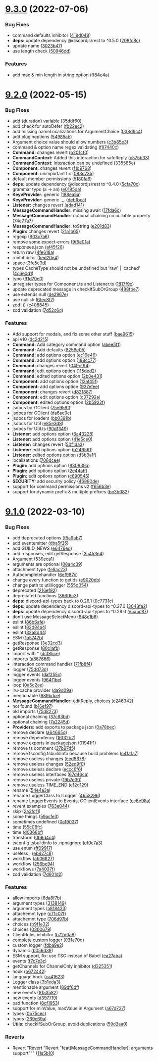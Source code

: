 # [9.3.0](https://github.com/Garlic-Team/GCommands/compare/9.2.0...9.3.0) (2022-07-06)


### Bug Fixes

* command defaults inhibitor ([418d048](https://github.com/Garlic-Team/GCommands/commit/418d04825890b60ebdd01c502cddf23c514c0f58))
* **deps:** update dependency @discordjs/rest to ^0.5.0 ([208fc8c](https://github.com/Garlic-Team/GCommands/commit/208fc8c40736752074932f85b0fc6068c1630f0f))
* update name ([3023b47](https://github.com/Garlic-Team/GCommands/commit/3023b47f70ef4cdef5f911f7754c128029c619d1))
* use length check ([50946dd](https://github.com/Garlic-Team/GCommands/commit/50946dd9dd9406631db671bd52b843d8c55228ef))


### Features

* add max & min length in string option ([ff84e4a](https://github.com/Garlic-Team/GCommands/commit/ff84e4a4dafdc289c2b3cc3edd332a69bc80dcff))



# [9.2.0](https://github.com/Garlic-Team/GCommands/compare/9.1.0...9.2.0) (2022-05-15)


### Bug Fixes

* add {duration} variable ([35ddf60](https://github.com/Garlic-Team/GCommands/commit/35ddf60f32ee36952be24bd518daf3a278be4cd0))
* add check for autoDefer ([fb22ec2](https://github.com/Garlic-Team/GCommands/commit/fb22ec20367ee38c7ad4466b704c5c3f5aec5423))
* add missing nameLocalizations for ArgumentChoice ([038d9c4](https://github.com/Garlic-Team/GCommands/commit/038d9c4117e90d14644fbb2ecd7f69e47dc80828))
* add pluginoptions ([54985ab](https://github.com/Garlic-Team/GCommands/commit/54985abb01a93a705963696292d4aed152da1d14))
* Argument choice value should allow numbers ([c3b85e3](https://github.com/Garlic-Team/GCommands/commit/c3b85e389277bca72d152f03b2e01727dc22cf6a))
* command & option name regex validating ([f97440c](https://github.com/Garlic-Team/GCommands/commit/f97440c1067c61aeb593b250c24e6273e08f2635))
* **Command:** changes revert ([b201cf0](https://github.com/Garlic-Team/GCommands/commit/b201cf04835e406c1a24f42bb6213f545e12bff4))
* **CommandContext:** Added this.interaction for safeReply ([c575b33](https://github.com/Garlic-Team/GCommands/commit/c575b3320d516aeb3065c62e2fcb6c57df6cc8ae))
* **CommandContext:** Interaction can be undefined ([335585e](https://github.com/Garlic-Team/GCommands/commit/335585e82b125a96cdc02396840d96a8acc19484))
* **Component:** changes revert ([f1d9768](https://github.com/Garlic-Team/GCommands/commit/f1d976816c582825afe314c7ae726d083486464a))
* **Component:** unimportant fix ([083d735](https://github.com/Garlic-Team/GCommands/commit/083d7355096fd705c8d95864b4883c8ab244b8ba))
* default member permissions ([5180fa6](https://github.com/Garlic-Team/GCommands/commit/5180fa6063da1b9d84292136d4a8e2d0c73260c8))
* **deps:** update dependency @discordjs/rest to ^0.4.0 ([5cfa70c](https://github.com/Garlic-Team/GCommands/commit/5cfa70c8ef697cc6966b2a954e0361127fbaabc2))
* grammar typo (a -> an) ([e0195da](https://github.com/Garlic-Team/GCommands/commit/e0195da92dc0b6d8b1922077d0179d488786756a))
* **KeyvProvider:** generic ([188ea5a](https://github.com/Garlic-Team/GCommands/commit/188ea5ab941548f0d79fae8e3a42805687adcad9))
* **KeyvProvider:** generic ._. ([debfbcc](https://github.com/Garlic-Team/GCommands/commit/debfbcccdd00fdeef30215dfa8f5d125af6a4674))
* **Listener:** changes revert ([adad141](https://github.com/Garlic-Team/GCommands/commit/adad1410c405393b8603033179422b5a984b5b8a))
* **MessageCommandHandler:** missing await ([17fda6c](https://github.com/Garlic-Team/GCommands/commit/17fda6cab6431194d89c03ad149ab91a593362fc))
* **MessageCommandHandler:** optional chaining on nullable property ([74e77a7](https://github.com/Garlic-Team/GCommands/commit/74e77a72059a20c87986dd4ac80edaf536d17a6f))
* **MessageCommandHandler:** toString ([e201d83](https://github.com/Garlic-Team/GCommands/commit/e201d837c9d23b76fa7a25a7ed9391f1d61d0fd8))
* **Plugin:** changes revert ([21a1b65](https://github.com/Garlic-Team/GCommands/commit/21a1b65df00f1682977cc8ca97e847a1b32878e1))
* regexp ([903c7a6](https://github.com/Garlic-Team/GCommands/commit/903c7a602473b7272a1ab44b41eabae807185868))
* remove some expect-errors ([9f5e01a](https://github.com/Garlic-Team/GCommands/commit/9f5e01a29b9a085fdd617536b357f83f331a20a9))
* responses.json ([af45f26](https://github.com/Garlic-Team/GCommands/commit/af45f26a09f9a899e0e3cb299457a2f5141633d6))
* return raw ([4fe618a](https://github.com/Garlic-Team/GCommands/commit/4fe618a43bd659a798013065b00daba90df0d8c5))
* runInhibitor ([5ed20e4](https://github.com/Garlic-Team/GCommands/commit/5ed20e4d063fb4455bf4ca30c35b139fa45cbda2))
* space ([3fe5e3d](https://github.com/Garlic-Team/GCommands/commit/3fe5e3d5f0e75c32662880a2a4aa4a9d2af653fb))
* types CacheType should not be undefined but 'raw' | 'cached' ([4c6e0d1](https://github.com/Garlic-Team/GCommands/commit/4c6e0d1b460722abbe1d611e0cc62894a9a97fd5))
* typo ([91d70e0](https://github.com/Garlic-Team/GCommands/commit/91d70e0ff37b4996be70289fe3a2fe0917fe4eb1))
* unregister types for Component.ts and Listener.ts ([1817f9c](https://github.com/Garlic-Team/GCommands/commit/1817f9c59d367322b04edfad7afa7ce275a0503e))
* update deprecated message in checkIfSubOrGroup ([488fbe7](https://github.com/Garlic-Team/GCommands/commit/488fbe7a6fb4c12654c0862e154282fd9fa1237e))
* use extends null ([de2967e](https://github.com/Garlic-Team/GCommands/commit/de2967eab8df7cdacecff442be151b05b0b171b1))
* use nullish ([6fec8f7](https://github.com/Garlic-Team/GCommands/commit/6fec8f76711214090f6057322e3a852031b5bf4c))
* zod :)) ([c408845](https://github.com/Garlic-Team/GCommands/commit/c40884588644f94e0dd60043d2c8ea9d322ab5af))
* zod validation ([7d52c6d](https://github.com/Garlic-Team/GCommands/commit/7d52c6d3bc9f9a7ccb9fd23bc1643bde69060776))


### Features

* Add support for modals, and fix some other stuff ([bae9615](https://github.com/Garlic-Team/GCommands/commit/bae9615cb72c06666d3958ae3b92283cc447e477))
* api v10 ([dc2d215](https://github.com/Garlic-Team/GCommands/commit/dc2d215ef479fceeddcd0cf644288c1b8acde88e))
* **Command:** Add category command option ([abee5f1](https://github.com/Garlic-Team/GCommands/commit/abee5f1a48784c6f50d5b4d8d0cf60eca0718088))
* **Command:** Add defaults ([8258e05](https://github.com/Garlic-Team/GCommands/commit/8258e05abb4d5406f4d1646ce450e37090f248e1))
* **Command:** add options option ([ec16e46](https://github.com/Garlic-Team/GCommands/commit/ec16e4688f25e7e8e597634dc92661d7b7b8b1fb))
* **Command:** add options option ([188cc77](https://github.com/Garlic-Team/GCommands/commit/188cc77d11be80e6eca13e647ed53b558eab2d28))
* **Command:** changes revert ([049cf94](https://github.com/Garlic-Team/GCommands/commit/049cf94b2ff92a2d7fe924414b6df20a7ac43be7))
* **Command:** edit options option ([115ded2](https://github.com/Garlic-Team/GCommands/commit/115ded21cb84d80b781be1bb8c8b1f39d3fcad05))
* **Command:** edited options option ([2b0e431](https://github.com/Garlic-Team/GCommands/commit/2b0e4310a10240126558ed0a97ccaf547ef116bf))
* **Component:** add options option ([12af45f](https://github.com/Garlic-Team/GCommands/commit/12af45fb10b1381d74acf28d84ba2c49ddac51ce))
* **Component:** add options option ([937efee](https://github.com/Garlic-Team/GCommands/commit/937efeeb8e95ae2685244f6234eaf37a5d5b22d1))
* **Component:** changes revert ([d821887](https://github.com/Garlic-Team/GCommands/commit/d821887b8db3efbc8fd3e5b883c5e9d64ae305e3))
* **Component:** edit options option ([c37292a](https://github.com/Garlic-Team/GCommands/commit/c37292ad11b9a6b1526e9412da9296ed16a7275e))
* **Component:** edited options option ([2b5922f](https://github.com/Garlic-Team/GCommands/commit/2b5922f796970698c85219e3dcc45176d3f1cc59))
* jsdocs for GClient ([75e958f](https://github.com/Garlic-Team/GCommands/commit/75e958f0a74883e87b9a3d1ed6fb838b6b797e08))
* jsdocs for GClient ([da6ae0c](https://github.com/Garlic-Team/GCommands/commit/da6ae0ca0961dc1e167318cad5ed85093ec0dcd3))
* jsdocs for loaders ([bb0391b](https://github.com/Garlic-Team/GCommands/commit/bb0391b7901ed1b39d98cdc6328cb5ec3d49451d))
* jsdocs for Util ([e85e3d8](https://github.com/Garlic-Team/GCommands/commit/e85e3d81a0e4808ba6de5a859e7634acc0f1275f))
* jsdocs for Util.ts ([90d1349](https://github.com/Garlic-Team/GCommands/commit/90d13493a9514a1b020efda14730585c66027491))
* **Listener:** add options option ([6a43228](https://github.com/Garlic-Team/GCommands/commit/6a432287b869f8795c68b333155adadcfc8d6cfa))
* **Listener:** add options option ([41e5ce0](https://github.com/Garlic-Team/GCommands/commit/41e5ce0a9bbe51b423ac0a36029f02d41f9b040e))
* **Listener:** changes revert ([50f1da3](https://github.com/Garlic-Team/GCommands/commit/50f1da3dd844a66b09f98e3ba4266e20e13999ee))
* **Listener:** edit options option ([b246561](https://github.com/Garlic-Team/GCommands/commit/b2465619cea94117dbcadbc286218d42386a088f))
* **Listener:** edited options option ([d3b3a1f](https://github.com/Garlic-Team/GCommands/commit/d3b3a1f7eb5c557e3f6d295330c9c2e10a90d721))
* localizations ([706dcee](https://github.com/Garlic-Team/GCommands/commit/706dceecb572a7b2bf444749474ff4bef45b3be3))
* **Plugin:** add options option ([830839a](https://github.com/Garlic-Team/GCommands/commit/830839a8bfcad979637916f00d59dff0ee411267))
* **Plugin:** add options option ([2e44aff](https://github.com/Garlic-Team/GCommands/commit/2e44affaed873fbbdb743cb4339a1de742215c41))
* **Plugin:** edit options option ([c890545](https://github.com/Garlic-Team/GCommands/commit/c890545d3ce22de37df900aaa2f86db730e89455))
* **SECURITY:** add security policy ([46880de](https://github.com/Garlic-Team/GCommands/commit/46880de5463ec9bf89728f82230be270930fe1df))
* support for command permissions v2 ([f656b3e](https://github.com/Garlic-Team/GCommands/commit/f656b3ec44a7ec492381107622fb3af719ad0dcb))
* support for dynamic prefix & multiple prefixes ([be3b082](https://github.com/Garlic-Team/GCommands/commit/be3b082a96926510ae5142b3d207b554e4de264e))



# [9.1.0](https://github.com/Garlic-Team/GCommands/compare/9.0.1-next...9.1.0) (2022-03-10)


### Bug Fixes

* add deprecated options ([f5a9ab7](https://github.com/Garlic-Team/GCommands/commit/f5a9ab7dd44e44f54a298ee493d321a3614a8c18))
* add eventemitter ([dba5f25](https://github.com/Garlic-Team/GCommands/commit/dba5f259f00ea99d7237c947db4aac1f5a8de116))
* add GUILD_NEWS ([e6476ed](https://github.com/Garlic-Team/GCommands/commit/e6476edfb62456e6766c0e60bc39fbb42fe11ce3))
* add responses, edit getResponse ([3c453e4](https://github.com/Garlic-Team/GCommands/commit/3c453e4eca78dd42c33e9cac1dada4d32f3c56d0))
* Argument ([539eca1](https://github.com/Garlic-Team/GCommands/commit/539eca1b90c868150c9dbdbf669caf9d425b665f))
* arguments are optional ([08a4c39](https://github.com/Garlic-Team/GCommands/commit/08a4c39eb533bc4521771bdc0aab77cc6e69389a))
* attachment type ([fe8ac23](https://github.com/Garlic-Team/GCommands/commit/fe8ac2378e9f0ef4515227da1f9e2a2507287c9a))
* Autocompletehandler ([6ef987c](https://github.com/Garlic-Team/GCommands/commit/6ef987ca95d2190d4e278cea602cb91538e8c142))
* change every function to getIds ([e9020db](https://github.com/Garlic-Team/GCommands/commit/e9020db6e18329f477bc41708ddb76f15571ffde))
* change path to util/logger ([555d054](https://github.com/Garlic-Team/GCommands/commit/555d054460d2f3a0ad3e5ba6c9121111273c6422))
* deprecated ([216ef92](https://github.com/Garlic-Team/GCommands/commit/216ef923c5a54da563f1612caa8cbb8e6e313f80))
* deprecated functions ([366f6c3](https://github.com/Garlic-Team/GCommands/commit/366f6c334331e77085a0b641473d288c321ab6e5))
* **deps:** discord-api-types back to 0.26.1 ([0c7731c](https://github.com/Garlic-Team/GCommands/commit/0c7731cd8bd3f533d373db411403a74c6b9715b4))
* **deps:** update dependency discord-api-types to ^0.27.0 ([3043fa2](https://github.com/Garlic-Team/GCommands/commit/3043fa253b39b4b1b6ca208bb8772a1fab89ea4a))
* **deps:** update dependency discord-api-types to ^0.28.0 ([e5a5c87](https://github.com/Garlic-Team/GCommands/commit/e5a5c87de50b7ca51006620510dec4641201071a))
* don't use MessageSelectMenu ([848c1b6](https://github.com/Garlic-Team/GCommands/commit/848c1b68962a2760b2f30bc2c88f408f17901262))
* eslint ([86b6afe](https://github.com/Garlic-Team/GCommands/commit/86b6afe114e024f0b890cac3808a0aff8de6988c))
* eslint ([82d84a4](https://github.com/Garlic-Team/GCommands/commit/82d84a45971f3daf3214d298bc55ee28fe7407a4))
* eslint ([32a8d44](https://github.com/Garlic-Team/GCommands/commit/32a8d447d50933678e59a5ed84beb0c064e5d182))
* ESM ([1b5747b](https://github.com/Garlic-Team/GCommands/commit/1b5747b387c79bb2fcef2a2c631fb8be6136c426))
* getResponse ([3e32cd3](https://github.com/Garlic-Team/GCommands/commit/3e32cd357b0752e0f23f92f9ee574ca5c5337153))
* getResponse ([80c1afb](https://github.com/Garlic-Team/GCommands/commit/80c1afb1eb75fb31c3b6a13c01f2ad36eb7663ca))
* import with " ([dcf85ce](https://github.com/Garlic-Team/GCommands/commit/dcf85ce1b76e2ca3de5bb1fe7fa0234811fcccb4))
* imports ([a867666](https://github.com/Garlic-Team/GCommands/commit/a867666d1c1dfb72b4ee472fd743def93d8869b8))
* interaction command handler ([71fb8f4](https://github.com/Garlic-Team/GCommands/commit/71fb8f4022659114ac16f6045f9a370eb0a315f9))
* logger ([75dd73d](https://github.com/Garlic-Team/GCommands/commit/75dd73dd4e08e20545da21c43a8d29be1cd540f3))
* logger events ([daf255c](https://github.com/Garlic-Team/GCommands/commit/daf255c1be13206267d72731904abbc5380a9c7d))
* logger events ([964f1be](https://github.com/Garlic-Team/GCommands/commit/964f1bedf703895ca935fd34ee3ce6a93c9dc6c2))
* loop ([0a5c2ee](https://github.com/Garlic-Team/GCommands/commit/0a5c2ee5de4aec7c96b9b291c5295a7157269a0c))
* lru-cache provider ([da9d09a](https://github.com/Garlic-Team/GCommands/commit/da9d09a318f93d67c9268ab4cb53348272915756))
* mentionable ([989bdce](https://github.com/Garlic-Team/GCommands/commit/989bdcec93c7245c8dd23a36ffb6f35537d5ba21))
* **MessageCommandHandler:** editReply, choices ([e246342](https://github.com/Garlic-Team/GCommands/commit/e246342062597107746aa49d72a27dff5e18d289))
* not found ([b16ef97](https://github.com/Garlic-Team/GCommands/commit/b16ef978a3e55e568e553c5ed39b956d6a1e7235))
* old imports ([75d8273](https://github.com/Garlic-Team/GCommands/commit/75d8273ff1d451f57b7f69edae26ef682a17633d))
* optional chaining ([37c83bd](https://github.com/Garlic-Team/GCommands/commit/37c83bd7d81dfe177d95aac9264f1f5a663563dd))
* optional chaining ([7a2245d](https://github.com/Garlic-Team/GCommands/commit/7a2245d220af02911468ada845fad65deee42fff))
* **Providers:** add exports to package json ([0a78bec](https://github.com/Garlic-Team/GCommands/commit/0a78bec9bbafe9d3d49580b0dc7a02f8bfaafd06))
* remove declare ([a64665d](https://github.com/Garlic-Team/GCommands/commit/a64665dbdda18a46b644fc0080b28efa3880caeb))
* remove dependency ([16f32b2](https://github.com/Garlic-Team/GCommands/commit/16f32b2e7c7b737e00e9f4e92bbe21bb4540cf74))
* remove exports in packagejson ([01941f1](https://github.com/Garlic-Team/GCommands/commit/01941f196e65e11b8d693e5fd4376ce1aada5468))
* remove ts comment ([37b97d5](https://github.com/Garlic-Team/GCommands/commit/37b97d5d47fc523b7d93d7296bd43d460f9dfd68))
* remove tsconfig.tsbuildinfo because build problems ([c41a1a7](https://github.com/Garlic-Team/GCommands/commit/c41a1a7ec9534b841ce2decd83f141eeee98f024))
* remove useless changes ([eed6678](https://github.com/Garlic-Team/GCommands/commit/eed6678ec3100100eedc641fe3d5a110f97252c2))
* remove useless changes ([52ed9f0](https://github.com/Garlic-Team/GCommands/commit/52ed9f0c6f7ed22bb9fc49e9c857f8972c0117c0))
* remove useless declare ([eccc6f6](https://github.com/Garlic-Team/GCommands/commit/eccc6f6b0233fb8a54405089c0bbc2ffa78e7d72))
* remove useless interfaces ([67d46ca](https://github.com/Garlic-Team/GCommands/commit/67d46ca7bb5cbc6179439bf2f59dd1ca57d4eb55))
* remove useless private ([19b7e30](https://github.com/Garlic-Team/GCommands/commit/19b7e307a5fb2f874eb0a886a3a81acffc254799))
* remove useless TIME_END ([e12d129](https://github.com/Garlic-Team/GCommands/commit/e12d129bcb487b53cee3d740a6a8cdf4afa2ea1f))
* rename ([54e4a3a](https://github.com/Garlic-Team/GCommands/commit/54e4a3a28560ed9e46281beeecf79224f322e172))
* rename LoggerClass to ILogger ([4653296](https://github.com/Garlic-Team/GCommands/commit/4653296f5ea283846c06d6c18999cb34824d9e31))
* rename LoggerEvents to Events, GClientEvents interface ([ec6e98a](https://github.com/Garlic-Team/GCommands/commit/ec6e98a9c3d6fcd62b13ef4fef96d9a58344529e))
* revent examples ([763e044](https://github.com/Garlic-Team/GCommands/commit/763e04436cad25fee0e1aec568b19006e17b29c1))
* skip ([2a3fcf1](https://github.com/Garlic-Team/GCommands/commit/2a3fcf13300ad31fe17b518303f86ca1071d75d4))
* some things ([59acfe3](https://github.com/Garlic-Team/GCommands/commit/59acfe3afe0008e8c9b231eeba56b94ef47d82bf))
* sometimes undefined ([0a19037](https://github.com/Garlic-Team/GCommands/commit/0a190376fa3846dc16af5b92501e9911bbd335ed))
* time ([55c08fc](https://github.com/Garlic-Team/GCommands/commit/55c08fcd9f67dec49aebd12a9ea00e28d6347af2))
* time ([d0368bf](https://github.com/Garlic-Team/GCommands/commit/d0368bf1ce411aabfe25dcc3537f59d690da92c8))
* transform ([0b9d4c4](https://github.com/Garlic-Team/GCommands/commit/0b9d4c442cf7a0667a7ed3ecf04af5fd41d7b4b9))
* tsconfig.tsbuildinfo to .npmignore ([ef0c7a3](https://github.com/Garlic-Team/GCommands/commit/ef0c7a31db8584d0042f889b683193274b4240a9))
* use enum ([ff09917](https://github.com/Garlic-Team/GCommands/commit/ff09917e86987c2c1e94a1854b10d8d154bf4c05))
* useless ; ([eb427c8](https://github.com/Garlic-Team/GCommands/commit/eb427c8ab1e58609d12b4c52ad90b836ffb25763))
* workflow ([ab06827](https://github.com/Garlic-Team/GCommands/commit/ab0682745291f2af961eb232af1b1b872d3fde03))
* workflow ([256bc94](https://github.com/Garlic-Team/GCommands/commit/256bc94e1dcb15c93f927e5ad879cf3710c32856))
* workflows ([7a4037f](https://github.com/Garlic-Team/GCommands/commit/7a4037f0bafc0756eec4d0a7a77a31cba41f1f6e))
* zod validation ([7d601d2](https://github.com/Garlic-Team/GCommands/commit/7d601d26bd5c41e367dc5710d01fea7b9f541e4e))


### Features

* allow imports ([6da8f7b](https://github.com/Garlic-Team/GCommands/commit/6da8f7b18942136f233509fc26acec810aba79d1))
* argument types ([3138149](https://github.com/Garlic-Team/GCommands/commit/3138149dbfbed4b3c4b71440d7329e30645f360a))
* argument types ([a818433](https://github.com/Garlic-Team/GCommands/commit/a818433ff2a8cb59420319f194e91a64406093b4))
* attachemnt type ([c71c07f](https://github.com/Garlic-Team/GCommands/commit/c71c07f8f75832fbe4ba13a9fe2c5c150cb7103d))
* attachemnt type ([706d97b](https://github.com/Garlic-Team/GCommands/commit/706d97b6e0da2866ea386ece87cf51904dc11968))
* choices ([b9f1e32](https://github.com/Garlic-Team/GCommands/commit/b9f1e321873c07bdc5fa37a623a569aa93600ad1))
* choices ([0300679](https://github.com/Garlic-Team/GCommands/commit/0300679819a9495299d014f9cc52dacb850a01fc))
* ClientRoles inhibitor ([b72d0a8](https://github.com/Garlic-Team/GCommands/commit/b72d0a810582948e8bf8eb25ea102ead56390c58))
* complete custom logger ([031e70d](https://github.com/Garlic-Team/GCommands/commit/031e70d3e339e686dcdbca2e6905206f66206454))
* custom logger ([fdba9e2](https://github.com/Garlic-Team/GCommands/commit/fdba9e285edcc91768f8b9cf21ced725eb8c48d3))
* dynamic ([b056d39](https://github.com/Garlic-Team/GCommands/commit/b056d39e0b8085c12fe3a5dc1431465e6260e66b))
* ESM support, fix: use TSC instead of Babel ([ea27aba](https://github.com/Garlic-Team/GCommands/commit/ea27aba2d9e4d9afa2d2c11760e75ca9fa1eacaf))
* events ([f7c7e3c](https://github.com/Garlic-Team/GCommands/commit/f7c7e3c6a4932e1081db4746d0df60024c195f63))
* getChannels for ChannelOnly inhibitor ([d325351](https://github.com/Garlic-Team/GCommands/commit/d32535121784792ccd201faf2709378caefc5110))
* hook ([b672442](https://github.com/Garlic-Team/GCommands/commit/b6724422091c846632933ecd53d5eb86d754b74b))
* language hook ([ca41623](https://github.com/Garlic-Team/GCommands/commit/ca41623acd773a41084aeddc70b47a8368079c69))
* Logger class ([3b1eda3](https://github.com/Garlic-Team/GCommands/commit/3b1eda3b1d9a35eb4a4f11a5a200a63976dc05a5))
* mentionable argument ([89df6df](https://github.com/Garlic-Team/GCommands/commit/89df6dffa32e519a88804a2aef92025a1bc2ee2a))
* new events ([8153582](https://github.com/Garlic-Team/GCommands/commit/815358208d4a75085b696bfff9b459126da5e2e0))
* new events ([d3977f9](https://github.com/Garlic-Team/GCommands/commit/d3977f9aca741851d7c6cd2f58866604fecd84be))
* pad function ([8cf1953](https://github.com/Garlic-Team/GCommands/commit/8cf19530f887e69301f4fd0ca82f3cc816340c1d))
* support for minValue, maxValue in Argument ([a67d727](https://github.com/Garlic-Team/GCommands/commit/a67d7276b75ca8b37d43e528a20994681e879ced))
* types ([0b75cec](https://github.com/Garlic-Team/GCommands/commit/0b75cec51e120ab5870a5e8658a1d4782046ff09))
* types ([269c69a](https://github.com/Garlic-Team/GCommands/commit/269c69ac36bc96a5196284330cedd41ab8166edc))
* **Utils:** checkIfSubOrGroup, avoid duplications ([59d2aa0](https://github.com/Garlic-Team/GCommands/commit/59d2aa0bb5ccae9214c0fa9862765c3eb951a6ef))


### Reverts

* Revert "Revert "Revert "feat(MessageCommandHandler): arguments support""" ([11a5b10](https://github.com/Garlic-Team/GCommands/commit/11a5b1034b910ee37c8cf70f31fdf25f7798e422))



